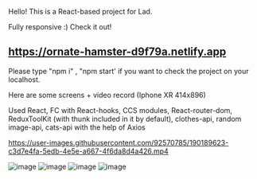 Hello! This is a React-based project for Lad.

Fully responsive :) Check it out!

## https://ornate-hamster-d9f79a.netlify.app

Please type "npm i" , "npm start' if you want to check the project on your localhost.

Here are some screens + video record (Iphone XR 414x896)


Used React, FC with React-hooks, CCS modules, React-router-dom, ReduxToolKit (with thunk included in it by default), clothes-api, random image-api, cats-api with the help of Axios



https://user-images.githubusercontent.com/92570785/190189623-c3d7e4fa-5edb-4e5e-a667-4f6da8d4a426.mp4




![image](https://user-images.githubusercontent.com/92570785/190133125-2d4c0695-dbef-40db-8854-c11e154eae4a.png)
![image](https://user-images.githubusercontent.com/92570785/190133354-f58c0b2a-22fe-4210-9459-49d65f3610ce.png)
![image](https://user-images.githubusercontent.com/92570785/190133403-54f50455-761a-478d-b6b4-0989dccd2fa8.png)
![image](https://user-images.githubusercontent.com/92570785/190133511-133b7153-bbca-4238-811d-131f95fb94e6.png)










